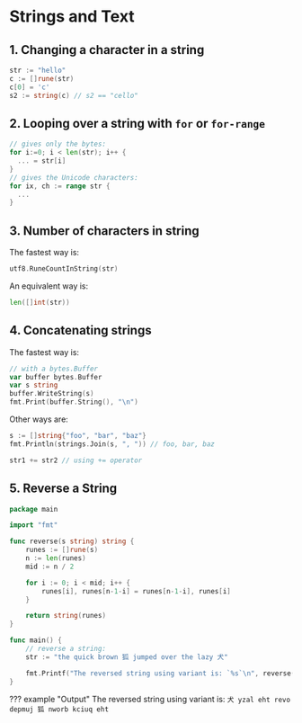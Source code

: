 # Strings and Text

## 1. Changing a character in a string

```go
str := "hello"
c := []rune(str)
c[0] = 'c'
s2 := string(c) // s2 == "cello"
```

## 2. Looping over a string with `for` or `for-range`

```go
// gives only the bytes:
for i:=0; i < len(str); i++ {
  ... = str[i]
}
// gives the Unicode characters:
for ix, ch := range str {
  ...
}
```

## 3. Number of characters in string

The fastest way is:

```go
utf8.RuneCountInString(str)
```

An equivalent way is:

```go
len([]int(str))
```

## 4. Concatenating strings

The fastest way is:

```go
// with a bytes.Buffer
var buffer bytes.Buffer
var s string
buffer.WriteString(s)
fmt.Print(buffer.String(), "\n")
```

Other ways are:

```go
s := []string{"foo", "bar", "baz"}
fmt.Println(strings.Join(s, ", ")) // foo, bar, baz

str1 += str2 // using += operator
```

## 5. Reverse a String

```go
package main

import "fmt"

func reverse(s string) string {
	runes := []rune(s)
	n := len(runes)
	mid := n / 2

	for i := 0; i < mid; i++ {
		runes[i], runes[n-1-i] = runes[n-1-i], runes[i]
	}

	return string(runes)
}

func main() {
	// reverse a string:
	str := "the quick brown 狐 jumped over the lazy 犬"

	fmt.Printf("The reversed string using variant is: `%s`\n", reverse(str))
}
```

??? example "Output"
    The reversed string using variant is: `犬 yzal eht revo depmuj 狐 nworb kciuq eht`
